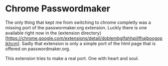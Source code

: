 # Chrome Passwordmaker

The only thing that kept me from switching to chrome completly was a missing port of the passwormaker.org
extension. Luckly there is one available right now in the (extension directory)[https://chrome.google.com/extensions/detail/doblembglfahhpiilfhajboogopikhcm].
Sadly that extension is only a simple port of the html page that is offered on passwordmaker.org.

This extension tries to make a real port. One with heart and soul.